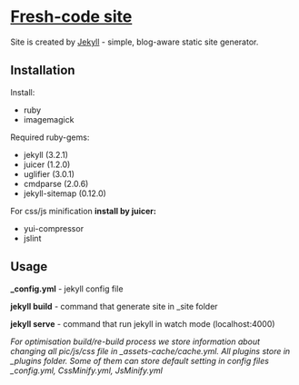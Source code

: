 # [Fresh-code site](https://freshcodeit.com)
Site is created by [Jekyll] - simple, blog-aware static site generator.
## Installation
Install: 
- ruby 
- imagemagick

Required ruby-gems:
- jekyll (3.2.1)
- juicer (1.2.0)
- uglifier (3.0.1)
- cmdparse (2.0.6)
- jekyll-sitemap (0.12.0)

For css/js minification **install by juicer:**
- yui-compressor
- jslint

## Usage
**_config.yml**  - jekyll config file

**jekyll build** - command that generate site in _site folder

**jekyll serve** - command that run jekyll in watch mode (localhost:4000)

*For optimisation build/re-build process we store information about changing all pic/js/css file in _assets-cache/cache.yml.
 All plugins store in _plugins folder. Some of them can store default setting in config files _config.yml, CssMinify.yml, JsMinify.yml*

[Jekyll]: <https://jekyllrb.com>